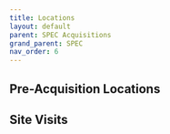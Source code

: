 ```yaml
---
title: Locations
layout: default
parent: SPEC Acquisitions
grand_parent: SPEC
nav_order: 6
---
```


## Pre-Acquisition Locations

## Site Visits
